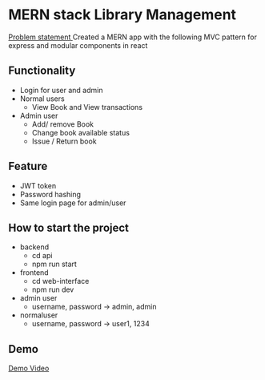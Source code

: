 # MERN stack Library Management

[Problem statement ](https://docs.google.com/document/d/17NuAkNAlY7N39Ia9Ej2M7-ZMkh05lecfVQZFLAEiG0Q/edit#heading=h.7f3o1szcv6t3)
Created a MERN app with the following MVC pattern for express and modular components in react

## Functionality
- Login for user and admin
- Normal users
  - View Book and View transactions
- Admin user 
  - Add/ remove Book
  - Change book available status
  - Issue / Return book

## Feature
- JWT token
- Password hashing
- Same login page for admin/user

## How to start the project
- backend
  - cd api
  - npm run start
- frontend
  - cd web-interface
  - npm run dev
- admin user
  - username, password -> admin, admin
- normaluser
  - username, password -> user1, 1234

## Demo
 [Demo Video](https://youtu.be/AHk5tkYzP_w)

